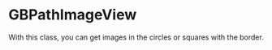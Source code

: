 GBPathImageView
===============

With this class, you can get images in the circles or squares with the border.
